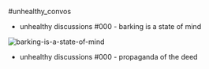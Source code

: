 #unhealthy_convos

- unhealthy discussions #000 - barking is a state of mind

![barking-is-a-state-of-mind](https://github.com/impertinent-creations/unhealthy_convos/_000-barking-is-a-state-of-mind/title-page-000.svg)

- unhealthy discussions #000 - propaganda of the deed
